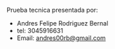Prueba tecnica presentada por: 
  - Andres Felipe Rodriguez Bernal
  - tel: 3045916631
  - Email: andres00rb@gmail.com
